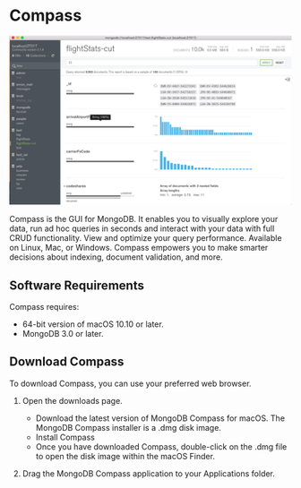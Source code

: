 # Compass

![Compass](./images/01-Compass.png "Compass")

Compass is the GUI for MongoDB. It enables you to visually explore your data, run ad hoc queries in seconds and interact with your data with full CRUD functionality. View and optimize your query performance. Available on Linux, Mac, or Windows. Compass empowers you to make smarter decisions about indexing, document validation, and more.

## Software Requirements
Compass requires:

- 64-bit version of macOS 10.10 or later.
- MongoDB 3.0 or later.

## Download Compass
To download Compass, you can use your preferred web browser.

1. Open the downloads page.
    
    * Download the latest version of MongoDB Compass for macOS. The MongoDB Compass installer is a .dmg disk image.
    * Install Compass
    * Once you have downloaded Compass, double-click on the .dmg file to open the disk image within the macOS Finder.

2. Drag the MongoDB Compass application to your Applications folder.

